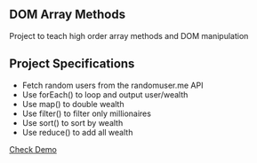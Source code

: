 ## DOM Array Methods

Project to teach high order array methods and DOM manipulation

## Project Specifications

- Fetch random users from the randomuser.me API
- Use forEach() to loop and output user/wealth
- Use map() to double wealth
- Use filter() to filter only millionaires
- Use sort() to sort by wealth
- Use reduce() to add all wealth

[Check Demo](https://wwdbsh.github.io/vanilla-js-projects/projects/DOM-array-methods/)